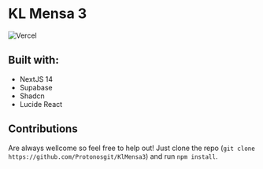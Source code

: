 # KL Mensa 3
![Vercel](https://vercelbadge.vercel.app/api/[Protonosgit]/[KlMensa3])

## Built with:
- NextJS 14
- Supabase
- Shadcn
- Lucide React

## Contributions
Are always wellcome so feel free to help out!
Just clone the repo (`git clone https://github.com/Protonosgit/KlMensa3`) and run `npm install`.

